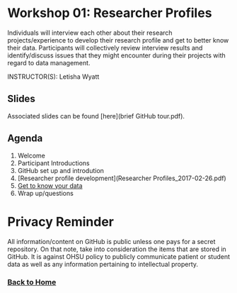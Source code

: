# Workshop 01: Researcher Profiles

Individuals will interview each other about their research projects/experience to develop their research profile and get to better know their data. Participants will collectively review interview results and identify/discuss issues that they might encounter during their projects with regard to data management. 

INSTRUCTOR(S): Letisha Wyatt

## Slides 
Associated slides can be found [here](brief GitHub tour.pdf).

## Agenda

1.	Welcome
2.	Participant Introductions
3.	GitHub set up and introdution 
4.	[Researcher profile development](Researcher Profiles_2017-02-26.pdf)
5.	[Get to know your data](http://tinyurl.com/zc83j2p)
6.	Wrap up/questions

# Privacy Reminder
All information/content on GitHub is public unless one pays for a secret repository. On that note, take into consideration the items that are stored in GitHub. It is against OHSU policy to publicly communicate patient or student data as well as any information pertaining to intellectual property.

### [Back to Home](../index)

